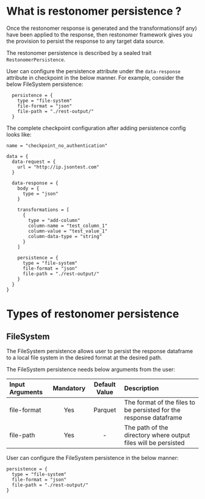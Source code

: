 # What is restonomer persistence ?

Once the restonomer response is generated and the transformations(if any) have been applied to the response, then 
restonomer framework gives you the provision to persist the response to any target data source.

The restonomer persistence is described by a sealed trait `RestonomerPersistence`.

User can configure the persistence attribute under the `data-response` attribute in checkpoint in the below manner. 
For example, consider the below FileSystem persistence:

```hocon
  persistence = {
    type = "file-system"
    file-format = "json"
    file-path = "./rest-output/"
  }
```

The complete checkpoint configuration after adding persistence config looks like:

```hocon
name = "checkpoint_no_authentication"

data = {
  data-request = {
    url = "http://ip.jsontest.com"
  }

  data-response = {
    body = {
      type = "json"
    }

    transformations = [
      {
        type = "add-column"
        column-name = "test_column_1"
        column-value = "test_value_1"
        column-data-type = "string"
      }
    ]

    persistence = {
      type = "file-system"
      file-format = "json"
      file-path = "./rest-output/"
    }
  }
}
```

# Types of restonomer persistence

## FileSystem

The FileSystem persistence allows user to persist the response dataframe to a local file system in the desired format at 
the desired path.

The FileSystem persistence needs below arguments from the user:

| Input Arguments | Mandatory | Default Value | Description                                                        |
|:----------------|:---------:|:-------------:|:-------------------------------------------------------------------|
| file-format     |    Yes    |    Parquet    | The format of the files to be persisted for the response dataframe |
| file-path       |    Yes    |       -       | The path of the directory where output files will be persisted     |

User can configure the FileSystem persistence in the below manner:

```hocon
persistence = {
  type = "file-system"
  file-format = "json"
  file-path = "./rest-output/"
}
```
